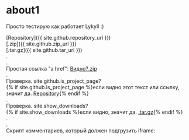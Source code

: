 # about1
Просто тестирую как работает Lykyll :)  


[Repository]({{ site.github.repository_url }})  
[.zip]({{ site.github.zip_url }})  
[.tar.gz]({{ site.github.tar_url }})  
.  
.  
Простая ссылка "a href": <a href="{{ site.github.zip_url }}">Видно?.zip</a>  
.  
Проверка. site.github.is_project_page?  
{% if site.github.is_project_page %}если видно этот текст или ссылку, значит да. <a href="{{ site.github.repository_url }}">Repository</a>{% endif %}  
.  
Проверка. site.show_downloads?  
{% if site.show_downloads %}если видно, значит да. <a href="{{ site.github.tar_url }}">.tar.gz</a>{% endif %}  
.  
.  
Скрипт комментариев, который должен подгрузить iframe:  
<script async src="https://comments.app/js/widget.js?2" data-comments-app-website="zuRUPyyL" data-limit="5"></script>
